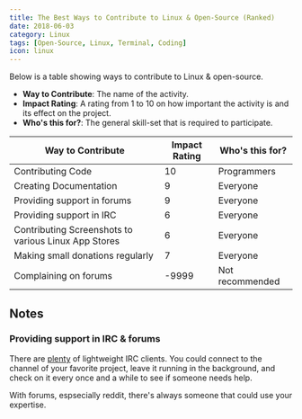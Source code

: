 ```yaml
---
title: The Best Ways to Contribute to Linux & Open-Source (Ranked)
date: 2018-06-03
category: Linux
tags: [Open-Source, Linux, Terminal, Coding]
icon: linux
---
```


Below is a table showing ways to contribute to Linux & open-source.

- **Way to Contribute**: The name of the activity.
- **Impact Rating**: A rating from 1 to 10 on how important the activity is and its effect on the project.
- **Who's this for?**: The general skill-set that is required to participate.

| Way to Contribute                                    | Impact Rating |  Who's this for? |
|------------------------------------------------------|---------------|------------------|
| Contributing Code                                    | 10            | Programmers      |
| Creating Documentation                               | 9             | Everyone         |
| Providing support in forums                          | 9             | Everyone         |
| Providing support in IRC                             | 6             | Everyone         |
| Contributing Screenshots to various Linux App Stores | 6             | Everyone         |
| Making small donations regularly                     | 7             | Everyone         |
| Complaining on forums                                | -9999         | Not recommended  |

## Notes

### Providing support in IRC & forums

There are [plenty](https://www.slant.co/topics/1323/~irc-clients-for-linux) of lightweight IRC clients. You could connect to the channel of your favorite project, leave it running in the background, and check on it every once and a while to see if someone needs help.

With forums, espsecially reddit, there's always someone that could use your expertise.

